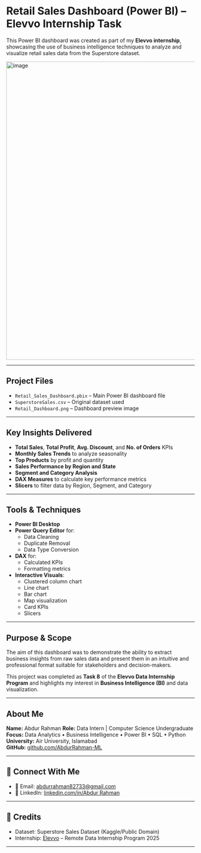 #  Retail Sales Dashboard (Power BI) – Elevvo Internship Task 

This Power BI dashboard was created as part of my **Elevvo internship**, showcasing the use of business intelligence techniques to analyze and visualize retail sales data from the Superstore dataset.

<img width="1413" height="796" alt="image" src="https://github.com/user-attachments/assets/085cb37a-b285-446e-abb3-9359a254bd94" />


---

##  Project Files

- `Retail_Sales_Dashboard.pbix` – Main Power BI dashboard file
- `SuperstoreSales.csv` – Original dataset used
- `Retail_Dashboard.png` – Dashboard preview image

---

##  Key Insights Delivered

-  **Total Sales**, **Total Profit**, **Avg. Discount**, and **No. of Orders** KPIs
-  **Monthly Sales Trends** to analyze seasonality
-  **Top Products** by profit and quantity
-  **Sales Performance by Region and State**
-  **Segment and Category Analysis**
-  **DAX Measures** to calculate key performance metrics
-  **Slicers** to filter data by Region, Segment, and Category

---

##  Tools & Techniques

- **Power BI Desktop**
- **Power Query Editor** for:
  - Data Cleaning
  - Duplicate Removal
  - Data Type Conversion
- **DAX** for:
  - Calculated KPIs
  - Formatting metrics
- **Interactive Visuals**:
  - Clustered column chart
  - Line chart
  - Bar chart
  - Map visualization
  - Card KPIs
  - Slicers

---

##  Purpose & Scope

The aim of this dashboard was to demonstrate the ability to extract business insights from raw sales data and present them in an intuitive and professional format suitable for stakeholders and decision-makers.

This project was completed as **Task 8** of the **Elevvo Data Internship Program** and highlights my interest in **Business Intelligence (BI)** and data visualization.

---

##  About Me

**Name:** Abdur Rahman
**Role:** Data Intern | Computer Science Undergraduate  
**Focus:** Data Analytics • Business Intelligence • Power BI • SQL • Python  
**University:** Air University, Islamabad  
**GitHub:** [github.com/AbdurRahman-ML](https://github.com/AbdurRahman-ML)

---

## 🔗 Connect With Me

- 📧 Email: abdurrahman82733@gmail.com  
- 💼 LinkedIn: [linkedin.com/in/Abdur Rahman](https://www.linkedin.com/in/abdur-rahmanml/)

---

## 📌 Credits

- Dataset: Superstore Sales Dataset (Kaggle/Public Domain)
- Internship: [Elevvo](https://elevvo.tech/home) – Remote Data Internship Program 2025

---

